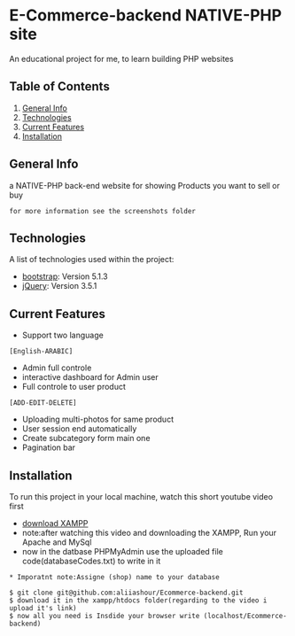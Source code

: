 # E-Commerce-backend NATIVE-PHP site
An educational project for me, to learn building PHP websites

## Table of Contents
1. [General Info](#general-info)
2. [Technologies](#technologies)
3. [Current Features](#current-features)
4. [Installation](#installation)

## General Info
a NATIVE-PHP back-end website for showing Products you want to sell or buy
```
for more information see the screenshots folder
```
## Technologies

A list of technologies used within the project:
* [bootstrap](https://cdn.jsdelivr.net/npm/bootstrap@5.1.3/dist/css/bootstrap.min.css): Version 5.1.3 
* [jQuery](https://code.jquery.com/jquery-3.5.1.min.js): Version 3.5.1

##  Current Features
* Support two language 
```
[English-ARABIC]
```
* Admin full controle
* interactive dashboard for Admin user
* Full controle to user product
```
[ADD-EDIT-DELETE]
```
* Uploading multi-photos for same product
* User session end automatically
* Create subcategory form main one
* Pagination bar
## Installation
To run this project in your local machine, watch this short youtube video first
* [download XAMPP](https://youtu.be/6rAA3FDYh6I) 
* note:after watching this video and downloading the XAMPP, Run your Apache and MySql
* now in the datbase PHPMyAdmin use the uploaded file code(databaseCodes.txt) to write in it 
 ```
* Imporatnt note:Assigne (shop) name to your database
```
```
$ git clone git@github.com:aliiashour/Ecommerce-backend.git
$ download it in the xampp/htdocs folder(regarding to the video i upload it's link)
$ now all you need is Insdide your browser write (localhost/Ecommerce-backend)
```
